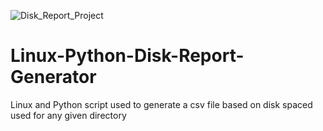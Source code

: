 ![Disk_Report_Project](https://user-images.githubusercontent.com/106122834/177176140-920b9b9e-d602-4f2a-941b-f152b65483fe.jpeg)
# Linux-Python-Disk-Report-Generator
Linux and Python script used to generate a csv file based on disk spaced used for any given directory 

